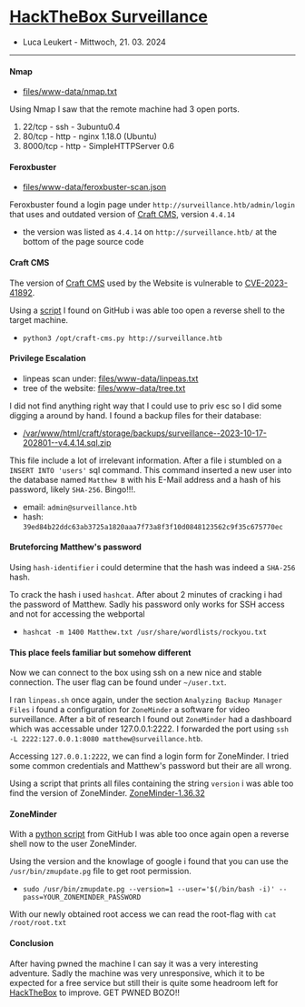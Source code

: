 # [HackTheBox Surveillance](https://www.hackthebox.com/machines/surveillance)

- Luca Leukert - Mittwoch, 21. 03. 2024

----

#### Nmap
- [files/www-data/nmap.txt](https://lucaleukert.github.io/HTB-Surveillance/files/www-data/nmap.txt)

Using Nmap I saw that the remote machine had 3 open ports.
1. 22/tcp - ssh - 3ubuntu0.4
2. 80/tcp - http - nginx 1.18.0 (Ubuntu)
3. 8000/tcp - http - SimpleHTTPServer 0.6

#### Feroxbuster
- [files/www-data/feroxbuster-scan.json](https://lucaleukert.github.io/HTB-Surveillance/files/www-data/feroxbuster-scan.json)

Feroxbuster found a login page under `http://surveillance.htb/admin/login` that uses and outdated version of [Craft CMS](https://craftcms.com), version `4.4.14`
- the version was listed as `4.4.14` on `http://surveillance.htb/` at the bottom of the page source code
 
#### Craft CMS
The version of [Craft CMS](https://craftcms.com) used by the Website is vulnerable to [CVE-2023-41892](https://www.cvedetails.com/cve/CVE-2023-41892/).

Using a [script](https://gist.github.com/gmh5225/8fad5f02c2cf0334249614eb80cbf4ce) I found on GitHub i was able too open a reverse shell to the target machine.
- `python3 /opt/craft-cms.py http://surveillance.htb`

#### Privilege Escalation
- linpeas scan under: [files/www-data/linpeas.txt](https://lucaleukert.github.io/HTB-Surveillance/files/www-data/linpeas.txt)
- tree of the website: [files/www-data/tree.txt](https://lucaleukert.github.io/HTB-Surveillance/files/www-data/tree.txt)

I did not find anything right way that I could use to priv esc so I did some digging a around by hand. I found a backup files for their database:
- [/var/www/html/craft/storage/backups/surveillance--2023-10-17-202801--v4.4.14.sql.zip](https://lucaleukert.github.io/HTB-Surveillance/files/www-data/backups/surveillance--2023-10-17-202801--v4.4.14.sql)

This file include a lot of irrelevant information. After a file i stumbled on a `INSERT INTO 'users'` sql command. This command inserted a new user into the database named `Matthew B` with his E-Mail address and a hash of his password, likely `SHA-256`. Bingo!!!.

- email: `admin@surveillance.htb`
- hash: `39ed84b22ddc63ab3725a1820aaa7f73a8f3f10d0848123562c9f35c675770ec`

#### Bruteforcing Matthew's password
Using `hash-identifier` i could determine that the hash was indeed a `SHA-256` hash.

To crack the hash i used `hashcat`. After about 2 minutes of cracking i had the password of Matthew. Sadly his password only works for SSH access and not for accessing the webportal
- `hashcat -m 1400 Matthew.txt /usr/share/wordlists/rockyou.txt`

#### This place feels familiar but somehow different
Now we can connect to the box using ssh on a new nice and stable connection. The user flag can be found under `~/user.txt`.

I ran `linpeas.sh` once again, under the section `Analyzing Backup Manager Files` i found a configuration for `ZoneMinder` a software for video surveillance. After a bit of research I found out `ZoneMinder` had a dashboard which was accessable under 127.0.0.1:2222. I forwarded the port using `ssh -L 2222:127.0.0.1:8080 matthew@surveillance.htb`.

Accessing `127.0.0.1:2222`, we can find a login form for ZoneMinder. I tried some common credentials and Matthew's password but their are all wrong.

Using a script that prints all files containing the string `version` i was able too find the version of ZoneMinder. [ZoneMinder-1.36.32]("https://github.com/ZoneMinder/zoneminder/releases/tag/1.36.32")

#### ZoneMinder
With a [python script](https://github.com/rvizx/CVE-2023-26035) from GitHub I was able too once again open a reverse shell now to the user ZoneMinder.

Using the version and the knowlage of google i found that you can use the `/usr/bin/zmupdate.pg` file to get root permission.
- `sudo /usr/bin/zmupdate.pg --version=1 --user='$(/bin/bash -i)' --pass=YOUR_ZONEMINDER_PASSWORD`

With our newly obtained root access we can read the root-flag with `cat /root/root.txt`

#### Conclusion
After having pwned the machine I can say it was a very interesting adventure. Sadly the machine was very unresponsive, which it to be expected for a free service but still their is quite some headroom left for [HackTheBox](https://app.hackthebox.com) to improve. GET PWNED BOZO!!
